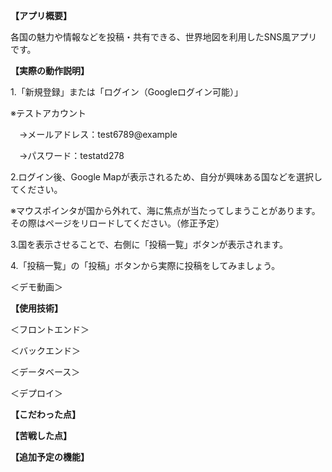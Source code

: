 **【アプリ概要】**

各国の魅力や情報などを投稿・共有できる、世界地図を利用したSNS風アプリです。

**【実際の動作説明】**

1.「新規登録」または「ログイン（Googleログイン可能）」

※テストアカウント

　→メールアドレス：test6789@example
 
　→パスワード：testatd278
 
2.ログイン後、Google Mapが表示されるため、自分が興味ある国などを選択してください。

※マウスポインタが国から外れて、海に焦点が当たってしまうことがあります。その際はページをリロードしてください。（修正予定）

3.国を表示させることで、右側に「投稿一覧」ボタンが表示されます。

4.「投稿一覧」の「投稿」ボタンから実際に投稿をしてみましょう。

＜デモ動画＞

**【使用技術】**

＜フロントエンド＞

＜バックエンド＞

＜データベース＞

＜デプロイ＞

**【こだわった点】**

**【苦戦した点】**

**【追加予定の機能】**
